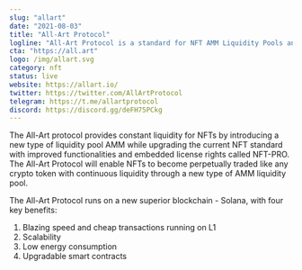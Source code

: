 ```yaml
---
slug: "allart"
date: "2021-08-03"
title: "All-Art Protocol"
logline: "All-Art Protocol is a standard for NFT AMM Liquidity Pools and NFTs."
cta: "https://all.art"
logo: /img/allart.svg
category: nft
status: live
website: https://allart.io/
twitter: https://twitter.com/AllArtProtocol
telegram: https://t.me/allartprotocol
discord: https://discord.gg/deFH75PCkg
---
```


The All-Art protocol provides constant liquidity for NFTs by introducing a new type of liquidity pool AMM while upgrading the current NFT standard with improved functionalities and embedded license rights called NFT-PRO. The All-Art Protocol will enable NFTs to become perpetually traded like any crypto token with continuous liquidity through a new type of AMM liquidity pool.

The All-Art Protocol runs on a new superior blockchain - Solana, with four key benefits:

1. Blazing speed and cheap transactions running on L1
2. Scalability
3. Low energy consumption
4. Upgradable smart contracts
